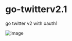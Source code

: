 # go-twitterv2.1
go twitter v2 with oauth1

![image](https://github.com/Hari-49hp/go-twitterv2.1/assets/107928447/fbb713b7-1acd-473c-a9b0-db401c993c61)
